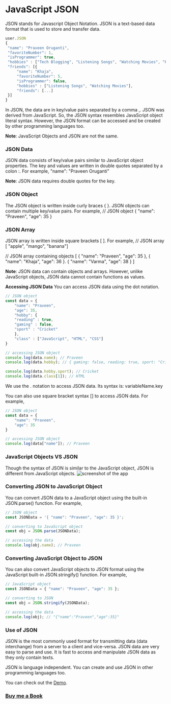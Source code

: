 # JavaScript JSON

JSON stands for Javascript Object Notation. JSON is a text-based data format that is used to store and transfer data.

```javascript
user.JSON
{
 "name": "Praveen Oruganti",
 "favoriteNumber": 1,
 "isProgrammer": true,
 "hobbies" : ["Tech Blogging", "Listening Songs", "Watching Movies", "Playing Cricket/Tennis"],
 "friends": [{
     "name": "Khaja",
     "favoriteNumber": 5,
     "isProgrammer": false,
     "hobbies" : ["Listening Songs", "Watching Movies"],
     "friends": [...]
 }]
}
```
In JSON, the data are in key/value pairs separated by a comma ,.
JSON was derived from JavaScript. So, the JSON syntax resembles JavaScript object literal syntax. However, the JSON format can be accessed and be created by other programming languages too.

**Note**: JavaScript Objects and JSON are not the same.

### JSON Data
JSON data consists of key/value pairs similar to JavaScript object properties. The key and values are written in double quotes separated by a colon :. For example, "name": "Praveen Oruganti"

**Note**: JSON data requires double quotes for the key.

### JSON Object
The JSON object is written inside curly braces { }. JSON objects can contain multiple key/value pairs. For example,
// JSON object
{ "name": "Praveen", "age": 35 }

### JSON Array
JSON array is written inside square brackets [ ]. For example,
// JSON array
[ "apple", "mango", "banana"]

// JSON array containing objects
[
    { "name": "Praveen", "age": 35 },
    { "name": "Khaja", "age": 36 }.
    { "name": "Varma", "age": 38 }
]

**Note**: JSON data can contain objects and arrays. However, unlike JavaScript objects, JSON data cannot contain functions as values.

**Accessing JSON Data**
You can access JSON data using the dot notation.
```javascript
// JSON object
const data = {
    "name": "Praveen",
    "age": 35,
    "hobby": {
	"reading" : true,
	"gaming" : false,
	"sport" : "Cricket"
    },
    "class" : ["JavaScript", "HTML", "CSS"]
}

// accessing JSON object
console.log(data.name); // Praveen
console.log(data.hobby); // { gaming: false, reading: true, sport: "Cricket"}

console.log(data.hobby.sport); // Cricket
console.log(data.class[1]); // HTML
```
We use the . notation to access JSON data. Its syntax is: variableName.key

You can also use square bracket syntax [] to access JSON data. For example,

```javascript
// JSON object
const data = {
    "name": "Praveen",
    "age": 35
}

// accessing JSON object
console.log(data["name"]); // Praveen
```

### JavaScript Objects VS JSON
Though the syntax of JSON is similar to the JavaScript object, JSON is different from JavaScript objects.
![screenshot of the app](https://raw.githubusercontent.com/praveenorugantitech/praveenorugantitech-vanilla-js/master/images/JSON%20Vs%20Object.PNG)

### Converting JSON to JavaScript Object
You can convert JSON data to a JavaScript object using the built-in JSON.parse() function. For example,
```javascript
// JSON object
const JSONData = '{ "name": "Praveen", "age": 35 }';

// converting to JavaScript object
const obj = JSON.parse(JSONData);

// accessing the data
console.log(obj.name); // Praveen
```
### Converting JavaScript Object to JSON
You can also convert JavaScript objects to JSON format using the JavaScript built-in JSON.stringify() function. For example,
```javascript
// JavaScript object
const JSONData = { "name": "Praveen", "age": 35 };

// converting to JSON
const obj = JSON.stringify(JSONData);

// accessing the data
console.log(obj); // "{"name":"Praveen","age":35}"
```
### Use of JSON
JSON is the most commonly used format for transmitting data (data interchange) from a server to a client and vice-versa. JSON data are very easy to parse and use. It is fast to access and manipulate JSON data as they only contain texts.

JSON is language independent. You can create and use JSON in other programming languages too.

You can check out the [Demo](https://praveenorugantitech.github.io/praveenorugantitech-vanilla-js/13_JSON).

### [Buy me a Book](https://bit.ly/388sUbE)





